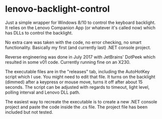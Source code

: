 # lenovo-backlight-control
Just a simple wrapper for Windows 8/10 to control the keyboard backlight.
It relies on the Lenovo Companion App (or whatever it's called now) which has DLLs to control the backlight.

No extra care was taken with the code, no error checking, no smart functionality. Basically my first (and currently last) .NET console project.

Reverse engineering was done in July 2017 with JetBrains' DotPeek which resulted in some v01 code. Currently running fine on an X230.

The executable files are in the "releases" tab, including the AutoHotKey script which I use. You might need to edit that file. It turns on the backlight (dimmed) after a keypress or mouse move, turns it off after about 15 seconds.
The script can be adjusted with regards to timeout, light level, polling interval and Lenovo DLL path.


The easiest way to recreate the executable is to create a new .NET console project and paste the code inside the .cs file. The project file has been included but not tested.
